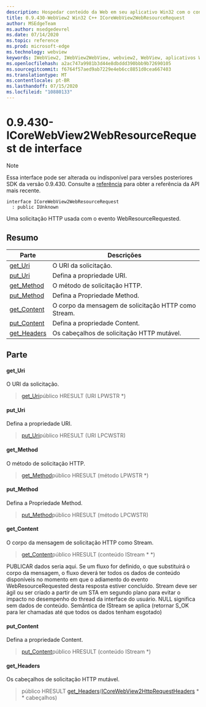```yaml
---
description: Hospedar conteúdo da Web em seu aplicativo Win32 com o controle WebView2 do Microsoft Edge
title: 0.9.430-WebView2 Win32 C++ ICoreWebView2WebResourceRequest
author: MSEdgeTeam
ms.author: msedgedevrel
ms.date: 07/14/2020
ms.topic: reference
ms.prod: microsoft-edge
ms.technology: webview
keywords: IWebView2, IWebView2WebView, webview2, WebView, aplicativos Win32, Win32, Edge, ICoreWebView2, ICoreWebView2Host, controle do navegador, HTML Edge
ms.openlocfilehash: a2ac747a9981b3d44e8dbddd390bbb9b72690105
ms.sourcegitcommit: f6764f57aed9ab7229e4eb6cc8851d0cea667403
ms.translationtype: MT
ms.contentlocale: pt-BR
ms.lasthandoff: 07/15/2020
ms.locfileid: "10880133"
---
```

# 0.9.430-ICoreWebView2WebResourceRequest de interface 

> [!NOTE]
> Essa interface pode ser alterada ou indisponível para versões posteriores SDK da versão 0.9.430. Consulte a [referência](../../../webview2-api-reference.md) para obter a referência da API mais recente.

```
interface ICoreWebView2WebResourceRequest
  : public IUnknown
```

Uma solicitação HTTP usada com o evento WebResourceRequested.

## Resumo

 Parte                        | Descrições
--------------------------------|---------------------------------------------
[get_Uri](#get_uri) | O URI da solicitação.
[put_Uri](#put_uri) | Defina a propriedade URI.
[get_Method](#get_method) | O método de solicitação HTTP.
[put_Method](#put_method) | Defina a Propriedade Method.
[get_Content](#get_content) | O corpo da mensagem de solicitação HTTP como Stream.
[put_Content](#put_content) | Defina a propriedade Content.
[get_Headers](#get_headers) | Os cabeçalhos de solicitação HTTP mutável.

## Parte

#### get_Uri 

O URI da solicitação.

> [get_Uri](#get_uri)público HRESULT (URI LPWSTR *)

#### put_Uri 

Defina a propriedade URI.

> [put_Uri](#put_uri)público HRESULT (URI LPCWSTR)

#### get_Method 

O método de solicitação HTTP.

> [get_Method](#get_method)público HRESULT (método LPWSTR *)

#### put_Method 

Defina a Propriedade Method.

> [put_Method](#put_method)público HRESULT (método LPCWSTR)

#### get_Content 

O corpo da mensagem de solicitação HTTP como Stream.

> [get_Content](#get_content)público HRESULT (conteúdo IStream * *)

PUBLICAR dados seria aqui. Se um fluxo for definido, o que substituirá o corpo da mensagem, o fluxo deverá ter todos os dados de conteúdo disponíveis no momento em que o adiamento do evento WebResourceRequested desta resposta estiver concluído. Stream deve ser ágil ou ser criado a partir de um STA em segundo plano para evitar o impacto no desempenho do thread da interface do usuário. NULL significa sem dados de conteúdo. Semântica de IStream se aplica (retornar S_OK para ler chamadas até que todos os dados tenham esgotado)

#### put_Content 

Defina a propriedade Content.

> [put_Content](#put_content)público HRESULT (conteúdo IStream *)

#### get_Headers 

Os cabeçalhos de solicitação HTTP mutável.

> público HRESULT [get_Headers](#get_headers)([ICoreWebView2HttpRequestHeaders](ICoreWebView2HttpRequestHeaders.md) * * cabeçalhos)

